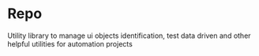 # Repo
Utility library to manage ui objects identification, test data driven and other helpful utilities for automation projects
